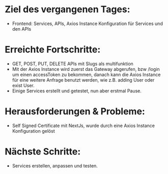 # Ziel des vergangenen Tages:
- Frontend: Services, APIs, Axios Instance Konfiguration für Services und den APIs

# Erreichte Fortschritte:
- GET, POST, PUT, DELETE APIs mit Slugs als multifunktion
- Mit der Axios Instance wird zuerst das Gateway abgerufen, bzw /login um einen accessToken zu bekommen, danach kann die Axios Instance für eine weitere Anfrage benutzt werden, wie z.B. adding User oder exist User.
- Einige Services erstellt und getestet, nun aber erstmal Pause.

# Herausforderungen & Probleme:
- Self Signed Certificate mit NextJs, wurde durch eine Axios Instance Konfiguration gelöst

# Nächste Schritte:
- Services erstellen, anpassen und testen.